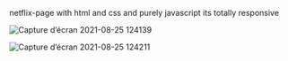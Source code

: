 netflix-page with html and css and purely javascript its totally responsive 

![Capture d’écran 2021-08-25 124139](https://user-images.githubusercontent.com/73104268/130784959-dba65084-4f76-4f65-900d-4343c1f5691d.png)

![Capture d’écran 2021-08-25 124211](https://user-images.githubusercontent.com/73104268/130785189-aa1aa75b-4ebf-47f9-aa36-6754f037a21f.png)
